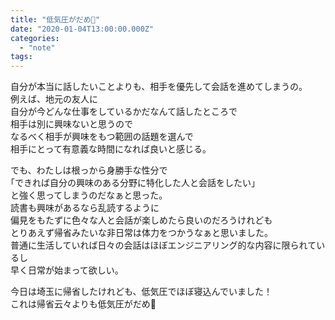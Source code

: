 ```yaml
---
title: "低気圧がだめ🙅"
date: "2020-01-04T13:00:00.000Z"
categories: 
  - "note"
tags: 
---
```


自分が本当に話したいことよりも、相手を優先して会話を進めてしまうの。  
例えば、地元の友人に  
自分が今どんな仕事をしているかだなんて話したところで  
相手は別に興味ないと思うので  
なるべく相手が興味をもつ範囲の話題を選んで  
相手にとって有意義な時間になれば良いと感じる。

でも、わたしは根っから身勝手な性分で  
｢できれば自分の興味のある分野に特化した人と会話をしたい｣  
と強く思ってしまうのだなぁと思った。  
読書も興味があるなら乱読するように  
偏見をもたずに色々な人と会話が楽しめたら良いのだろうけれども  
とりあえず帰省みたいな非日常は体力をつかうなぁと思いました。  
普通に生活していれば日々の会話はほぼエンジニアリング的な内容に限られているし  
早く日常が始まって欲しい。

今日は埼玉に帰省したけれども、低気圧でほぼ寝込んでいました！  
これは帰省云々よりも低気圧がだめ🙅
